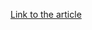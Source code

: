 [Link to the article](https://www.cisa.gov/news-events/alerts/2025/01/14/adobe-releases-security-updates-multiple-products)
